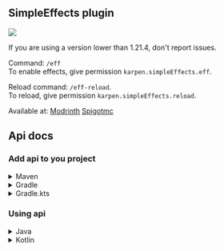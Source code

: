 ## SimpleEffects plugin

[![](https://jitpack.io/v/karpen-dev/SimpleEffects.svg)](https://jitpack.io/#karpen-dev/SimpleEffects)

If you are using a version lower than 1.21.4, don't report issues.

Command: ``/eff``  
To enable effects, give permission `karpen.simpleEffects.eff`.  
   
Reload command: ``/eff-reload``.   
To reload, give permission `karpen.simpleEffects.reload`.     
   
Available at:
[Modrinth](https://modrinth.com/plugin/simpleeffects)
[Spigotmc](https://www.spigotmc.org/resources/simpleeffects.121141/)

## Api docs
### Add api to you project   

<details>
<summary>Maven</summary>

```xml
<!-- Jitpack repo -->
<repository>
    <id>jitpack.io</id>
    <url>https://jitpack.io</url>
</repository>

<!-- Main dependency -->
<dependency>
    <groupId>com.github.karpen-dev</groupId>
    <artifactId>SimpleEffects</artifactId>
    <version>SEE VERSION IN GITHUB REPO</version>
</dependency>
```
</details> 

<details>
<summary>Gradle</summary>

```groovy
// Jitpack repo
repositoriesMode.set(RepositoriesMode.FAIL_ON_PROJECT_REPOS)
repositories {
    mavenCentral()
    maven { url 'https://jitpack.io' }
}

// Main dependency
implementation 'com.github.karpen-dev:SimpleEffects:SEE VERSION IN GITHUB REPO'
```
</details>

<details>
<summary>Gradle.kts</summary>

``` kotlin
// Jitpack repo
repositoriesMode.set(RepositoriesMode.FAIL_ON_PROJECT_REPOS)
repositories {
    mavenCentral()
	maven { url = uri("https://jitpack.io") }
}

// Main dependency
implementation("com.github.karpen-dev:SimpleEffects:SEE VERSION IN GITHUB REPO")
```
</details>

### Using api   

<details>
<summary>Java</summary>

```java
// Install api
SimpleEffectsApi api = SimpleEffects.getApi();

// Active cherry effect
api.activeEffectCherryToPlayer(player);
```
</details>

<details>
<summary>Kotlin</summary>

```kotlin
// Install api
val api = SimpleEffects.getApi();

// Active cherry effect
api.activeEffectCherryToPlayer(player);
```
</details>

